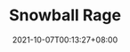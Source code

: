 ---
title: "Snowball Rage"
ogTitle: "Snowball Rage | Hui En &quot;Willake&quot; Lin"
ogDescription: "Snowball Rage was a game jam project. 
            A artist friend and me participated in 2018 Unreal Game Jam, which participants need to make a game in one week. 
            My main duty is implementing significant gameplay mechanic with blueprints. 
            The objective of the game was willing players to have a extreme fun experience. 
            Rolling down a snow ball from the top of a mountain, destroying a village and killing enemies to get high score."
date: 2021-10-07T00:13:27+08:00
draft: true
preview: "/images/projects/snowball-rage/intro_preview.jpg"
projecttype: "Side"
teamsize: 2
toolsused: ["Unreal", "Blueprint"]
role: "Gameplay Programmer"
type: "page"
layout: "projects/snowball-rage"
order: 3
---